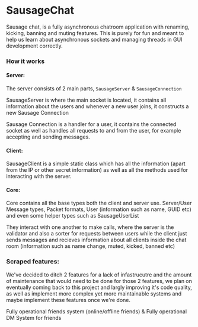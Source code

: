 # SausageChat

Sausage chat, is a fully asynchronous chatroom application with renaming, kicking, banning and muting features.
This is purely for fun and meant to help us learn about asynchronous sockets and managing threads in GUI development correctly.


### How it works
#### Server:
The server consists of 2 main parts, ``SausageServer`` & ``SausageConnection``

SausageServer is where the main socket is located, it contains all information about the users and whenever a new user joins, it constructs a new Sausage Connection

Sausage Connection is a handler for a user, it contains the connected socket as well as handles all requests to and from the user, for example accepting and sending messages.

#### Client:
SausageClient is a simple static class which has all the information (apart from the IP or other secret information) as well as all the methods used for interacting with the server.

#### Core:
Core contains all the base types both the client and server use. Server/User Message types, Packet formats, User (information such as name, GUID etc) and even some helper types such as SausageUserList


They interact with one another to make calls, where the server is the validator and also a sorter for requests between users while the client just sends messages and recieves information about all clients inside the chat room (information such as name change, muted, kicked, banned etc)


### Scraped features:
We've decided to ditch 2 features for a lack of infastrucutre and the amount of maintenance that would need to be done for those 2 features, we plan on eventually coming back to this project and largly improving it's code quality, as well as implement more complex yet more maintainable systems and maybe implement these features once we're done.

Fully operational friends system (online/offline friends) &
Fully operational DM System for friends
